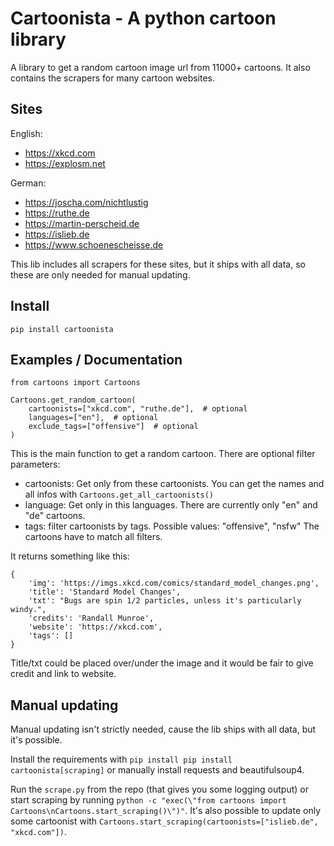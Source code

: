 # Cartoonista - A python cartoon library

A library to get a random cartoon image url from 11000+ cartoons. 
It also contains the scrapers for many cartoon websites.

## Sites

English:
* https://xkcd.com
* https://explosm.net

German:
* https://joscha.com/nichtlustig
* https://ruthe.de
* https://martin-perscheid.de
* https://islieb.de
* https://www.schoenescheisse.de

This lib includes all scrapers for these sites, but it ships with all data, so these are only needed for manual updating.

## Install

```pip install cartoonista```

## Examples / Documentation

    from cartoons import Cartoons

    Cartoons.get_random_cartoon(
        cartoonists=["xkcd.com", "ruthe.de"],  # optional
        languages=["en"],  # optional
        exclude_tags=["offensive"]  # optional
    )

This is the main function to get a random cartoon. There are optional filter parameters:
* cartoonists: Get only from these cartoonists. You can get the names and all infos with ```Cartoons.get_all_cartoonists()```
* language: Get only in this languages. There are currently only "en" and "de" cartoons.
* tags: filter cartoonists by tags. Possible values: "offensive", "nsfw"
The cartoons have to match all filters.

It returns something like this:

    {
        'img': 'https://imgs.xkcd.com/comics/standard_model_changes.png', 
        'title': 'Standard Model Changes', 
        'txt': "Bugs are spin 1/2 particles, unless it's particularly windy.", 
        'credits': 'Randall Munroe', 
        'website': 'https://xkcd.com',
        'tags': []
    }

Title/txt could be placed over/under the image and it would be fair to give credit and link to website.

## Manual updating

Manual updating isn't strictly needed, cause the lib ships with all data, but it's possible.

Install the requirements with ```pip install pip install cartoonista[scraping]``` or manually install requests and beautifulsoup4.

Run the ```scrape.py``` from the repo (that gives you some logging output) or start scraping by running ```python -c "exec(\"from cartoons import Cartoons\nCartoons.start_scraping()\")"```. It's also possible to update only some cartoonist with ```Cartoons.start_scraping(cartoonists=["islieb.de", "xkcd.com"])```.